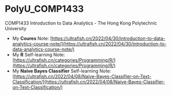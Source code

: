 # PolyU_COMP1433
COMP1433 Introduction to Data Analytics  - The Hong Kong Polytechnic University
- My **Coures** Note: [https://ultrafish.cn/2022/04/30/introduction-to-data-analytics-course-note/](https://ultrafish.cn/2022/04/30/introduction-to-data-analytics-course-note/)
- My **R** Self-learning Note: [https://ultrafish.cn/categories/Programming/R/](https://ultrafish.cn/categories/Programming/R/)
- My **Naive Bayes Classifier** Self-learning Note: [https://ultrafish.cn/2022/04/08/Naive-Bayes-Classifier-on-Text-Classification/](https://ultrafish.cn/2022/04/08/Naive-Bayes-Classifier-on-Text-Classification/)
